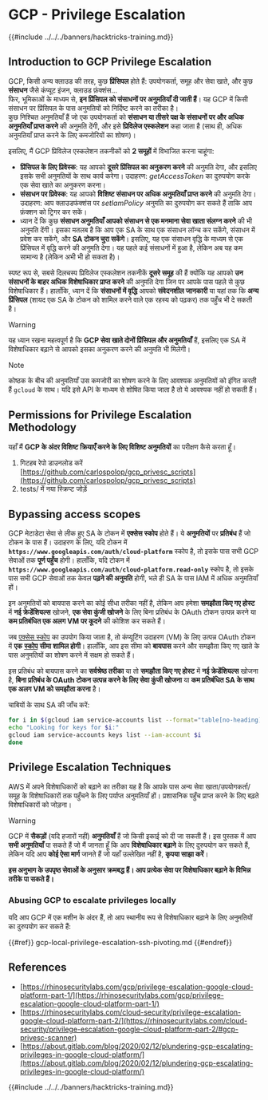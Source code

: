 # GCP - Privilege Escalation

{{#include ../../../banners/hacktricks-training.md}}

## Introduction to GCP Privilege Escalation <a href="#introduction-to-gcp-privilege-escalation" id="introduction-to-gcp-privilege-escalation"></a>

GCP, किसी अन्य क्लाउड की तरह, कुछ **प्रिंसिपल** होते हैं: उपयोगकर्ता, समूह और सेवा खाते, और कुछ **संसाधन** जैसे कंप्यूट इंजन, क्लाउड फ़ंक्शंस...\
फिर, भूमिकाओं के माध्यम से, **इन प्रिंसिपल को संसाधनों पर अनुमतियाँ दी जाती हैं**। यह GCP में किसी संसाधन पर प्रिंसिपल के पास अनुमतियों को निर्दिष्ट करने का तरीका है।\
कुछ निश्चित अनुमतियाँ हैं जो एक उपयोगकर्ता को **संसाधन या तीसरे पक्ष के संसाधनों पर और अधिक अनुमतियाँ प्राप्त करने** की अनुमति देंगी, और इसे **प्रिविलेज एस्कलेशन** कहा जाता है (साथ ही, अधिक अनुमतियाँ प्राप्त करने के लिए कमजोरियों का शोषण)।

इसलिए, मैं GCP प्रिविलेज एस्कलेशन तकनीकों को **2 समूहों** में विभाजित करना चाहूंगा:

- **प्रिंसिपल के लिए प्रिवेस्क**: यह आपको **दूसरे प्रिंसिपल का अनुकरण करने** की अनुमति देगा, और इसलिए इसके सभी अनुमतियों के साथ कार्य करेगा। उदाहरण: _getAccessToken_ का दुरुपयोग करके एक सेवा खाते का अनुकरण करना।
- **संसाधन पर प्रिवेस्क**: यह आपको **विशिष्ट संसाधन पर अधिक अनुमतियाँ प्राप्त करने** की अनुमति देगा। उदाहरण: आप क्लाउडफंक्शंस पर _setIamPolicy_ अनुमति का दुरुपयोग कर सकते हैं ताकि आप फ़ंक्शन को ट्रिगर कर सकें।
- ध्यान दें कि कुछ **संसाधन अनुमतियाँ आपको संसाधन से एक मनमाना सेवा खाता संलग्न करने** की भी अनुमति देंगी। इसका मतलब है कि आप एक SA के साथ एक संसाधन लॉन्च कर सकेंगे, संसाधन में प्रवेश कर सकेंगे, और **SA टोकन चुरा सकेंगे**। इसलिए, यह एक संसाधन वृद्धि के माध्यम से एक प्रिंसिपल में वृद्धि करने की अनुमति देगा। यह पहले कई संसाधनों में हुआ है, लेकिन अब यह कम सामान्य है (लेकिन अभी भी हो सकता है)।

स्पष्ट रूप से, सबसे दिलचस्प प्रिविलेज एस्कलेशन तकनीकें **दूसरे समूह** की हैं क्योंकि यह आपको **उन संसाधनों के बाहर अधिक विशेषाधिकार प्राप्त करने** की अनुमति देगा जिन पर आपके पास पहले से कुछ विशेषाधिकार हैं। हालाँकि, ध्यान दें कि **संसाधनों में वृद्धि** आपको **संवेदनशील जानकारी** या यहां तक कि **अन्य प्रिंसिपल** (शायद एक SA के टोकन को शामिल करने वाले एक रहस्य को पढ़कर) तक पहुँच भी दे सकती है।

> [!WARNING]
> यह ध्यान रखना महत्वपूर्ण है कि **GCP सेवा खाते दोनों प्रिंसिपल और अनुमतियाँ** हैं, इसलिए एक SA में विशेषाधिकार बढ़ाने से आपको इसका अनुकरण करने की अनुमति भी मिलेगी।

> [!NOTE]
> कोष्ठक के बीच की अनुमतियाँ उस कमजोरी का शोषण करने के लिए आवश्यक अनुमतियों को इंगित करती हैं `gcloud` के साथ। यदि इसे API के माध्यम से शोषित किया जाता है तो ये आवश्यक नहीं हो सकती हैं।

## Permissions for Privilege Escalation Methodology

यहाँ मैं **GCP के अंदर विशिष्ट क्रियाएँ करने के लिए विशिष्ट अनुमतियों** का परीक्षण कैसे करता हूँ।

1. गिटहब रेपो डाउनलोड करें [https://github.com/carlospolop/gcp_privesc_scripts](https://github.com/carlospolop/gcp_privesc_scripts)
2. tests/ में नया स्क्रिप्ट जोड़ें

## Bypassing access scopes <a href="#bypassing-access-scopes" id="bypassing-access-scopes"></a>

GCP मेटाडेटा सेवा से लीक हुए SA के टोकन में **एक्सेस स्कोप** होते हैं। ये **अनुमतियों** पर **प्रतिबंध** हैं जो टोकन के पास हैं। उदाहरण के लिए, यदि टोकन में **`https://www.googleapis.com/auth/cloud-platform`** स्कोप है, तो इसके पास सभी GCP सेवाओं तक **पूर्ण पहुँच** होगी। हालाँकि, यदि टोकन में **`https://www.googleapis.com/auth/cloud-platform.read-only`** स्कोप है, तो इसके पास सभी GCP सेवाओं तक केवल **पढ़ने की अनुमति** होगी, भले ही SA के पास IAM में अधिक अनुमतियाँ हों।

इन अनुमतियों को बायपास करने का कोई सीधा तरीका नहीं है, लेकिन आप हमेशा **समझौता किए गए होस्ट** में **नई क्रेडेंशियल्स** खोजने, **एक सेवा कुंजी खोजने** के लिए बिना प्रतिबंध के OAuth टोकन उत्पन्न करने या **कम प्रतिबंधित एक अलग VM पर कूदने** की कोशिश कर सकते हैं।

जब [एक्सेस स्कोप](https://cloud.google.com/compute/docs/access/service-accounts#accesscopesiam) का उपयोग किया जाता है, तो कंप्यूटिंग उदाहरण (VM) के लिए उत्पन्न OAuth टोकन में **एक** [**स्कोप**](https://oauth.net/2/scope/) **सीमा शामिल होगी**। हालाँकि, आप इस सीमा को **बायपास** करने और समझौता किए गए खाते के पास अनुमतियों का शोषण करने में सक्षम हो सकते हैं।

इस प्रतिबंध को बायपास करने का **सर्वश्रेष्ठ तरीका** या तो **समझौता किए गए होस्ट** में **नई क्रेडेंशियल्स** खोजना है, **बिना प्रतिबंध के OAuth टोकन उत्पन्न करने के लिए सेवा कुंजी खोजना** या **कम प्रतिबंधित SA के साथ एक अलग VM को समझौता करना** है।

चाबियों के साथ SA की जाँच करें:
```bash
for i in $(gcloud iam service-accounts list --format="table[no-heading](email)"); do
echo "Looking for keys for $i:"
gcloud iam service-accounts keys list --iam-account $i
done
```
## Privilege Escalation Techniques

AWS में अपने विशेषाधिकारों को बढ़ाने का तरीका यह है कि आपके पास अन्य सेवा खाता/उपयोगकर्ता/समूह के विशेषाधिकारों तक पहुँचने के लिए पर्याप्त अनुमतियाँ हों। प्रशासनिक पहुँच प्राप्त करने के लिए बढ़ते विशेषाधिकारों को जोड़ना।

> [!WARNING]
> GCP में **सैकड़ों** (यदि हजारों नहीं) **अनुमतियाँ** हैं जो किसी इकाई को दी जा सकती हैं। इस पुस्तक में आप **सभी अनुमतियाँ** पा सकते हैं जो मैं जानता हूँ कि आप **विशेषाधिकार बढ़ाने** के लिए दुरुपयोग कर सकते हैं, लेकिन यदि आप **कोई ऐसा मार्ग** जानते हैं जो यहाँ उल्लेखित नहीं है, **कृपया साझा करें**।

**इस अनुभाग के उपपृष्ठ सेवाओं के अनुसार क्रमबद्ध हैं। आप प्रत्येक सेवा पर विशेषाधिकार बढ़ाने के विभिन्न तरीके पा सकते हैं।**

### Abusing GCP to escalate privileges locally

यदि आप GCP में एक मशीन के अंदर हैं, तो आप स्थानीय रूप से विशेषाधिकार बढ़ाने के लिए अनुमतियों का दुरुपयोग कर सकते हैं:

{{#ref}}
gcp-local-privilege-escalation-ssh-pivoting.md
{{#endref}}

## References

- [https://rhinosecuritylabs.com/gcp/privilege-escalation-google-cloud-platform-part-1/](https://rhinosecuritylabs.com/gcp/privilege-escalation-google-cloud-platform-part-1/)
- [https://rhinosecuritylabs.com/cloud-security/privilege-escalation-google-cloud-platform-part-2/](https://rhinosecuritylabs.com/cloud-security/privilege-escalation-google-cloud-platform-part-2/#gcp-privesc-scanner)
- [https://about.gitlab.com/blog/2020/02/12/plundering-gcp-escalating-privileges-in-google-cloud-platform/](https://about.gitlab.com/blog/2020/02/12/plundering-gcp-escalating-privileges-in-google-cloud-platform/)

{{#include ../../../banners/hacktricks-training.md}}
